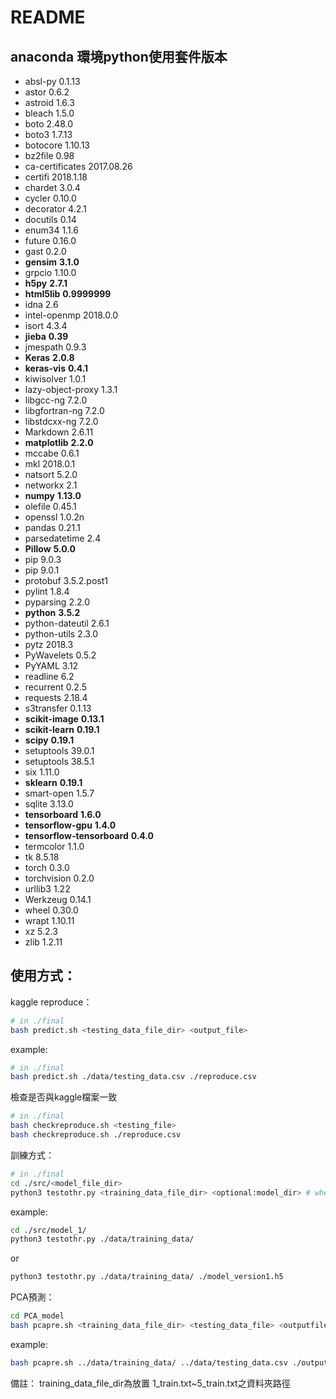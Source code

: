 ##

README
===========================
anaconda 環境python使用套件版本
--------------------------
* absl-py                   0.1.13
* astor                     0.6.2
* astroid                   1.6.3      
* bleach                    1.5.0      
* boto                      2.48.0    
* boto3                     1.7.13          
* botocore                  1.10.13         
* bz2file                   0.98            
* ca-certificates           2017.08.26      
* certifi                   2018.1.18       
* chardet                   3.0.4           
* cycler                    0.10.0          
* decorator                 4.2.1      
* docutils                  0.14         
* enum34                    1.1.6        
* future                    0.16.0         
* gast                      0.2.0          
* __gensim__                    __3.1.0__         
* grpcio                    1.10.0         
* __h5py__                      __2.7.1__          
* __html5lib__                  __0.9999999__      
* idna                      2.6            
* intel-openmp              2018.0.0       
* isort                     4.3.4          
* __jieba__                     __0.39__           
* jmespath                  0.9.3          
* __Keras__                     __2.0.8__          
* __keras-vis__                 __0.4.1__          
* kiwisolver                1.0.1          
* lazy-object-proxy         1.3.1          
* libgcc-ng                 7.2.0          
* libgfortran-ng            7.2.0          
* libstdcxx-ng              7.2.0          
* Markdown                  2.6.11         
* __matplotlib__                __2.2.0__          
* mccabe                    0.6.1          
* mkl                       2018.0.1       
* natsort                   5.2.0          
* networkx                  2.1            
* __numpy__                     __1.13.0__         
* olefile                   0.45.1         
* openssl                   1.0.2n         
* pandas                    0.21.1        
* parsedatetime             2.4           
* __Pillow__                    __5.0.0__
* pip                       9.0.3         
* pip                       9.0.1         
* protobuf                  3.5.2.post1   
* pylint                    1.8.4         
* pyparsing                 2.2.0        
* __python__                    __3.5.2__
* python-dateutil           2.6.1        
* python-utils              2.3.0        
* pytz                      2018.3           
* PyWavelets                0.5.2            
* PyYAML                    3.12       
* readline                  6.2        
* recurrent                 0.2.5      
* requests                  2.18.4     
* s3transfer                0.1.13     
* __scikit-image__              __0.13.1__     
* __scikit-learn__              __0.19.1__     
* __scipy__                     __0.19.1__     
* setuptools                39.0.1     
* setuptools                38.5.1     
* six                       1.11.0     
* __sklearn__                   __0.19.1__     
* smart-open                1.5.7      
* sqlite                    3.13.0     
* __tensorboard__               __1.6.0__      
* __tensorflow-gpu__            __1.4.0__      
* __tensorflow-tensorboard__    __0.4.0__      
* termcolor                 1.1.0      
* tk                        8.5.18     
* torch                     0.3.0      
* torchvision               0.2.0      
* urllib3                   1.22       
* Werkzeug                  0.14.1     
* wheel                     0.30.0     
* wrapt                     1.10.11    
* xz                        5.2.3      
* zlib                      1.2.11     

使用方式：
----------------------------
kaggle reproduce：
```Bash
# in ./final
bash predict.sh <testing_data_file_dir> <output_file>
```
example:
```Bash
# in ./final
bash predict.sh ./data/testing_data.csv ./reproduce.csv
```
檢查是否與kaggle檔案一致
```Bash
# in ./final
bash checkreproduce.sh <testing_file>
bash checkreproduce.sh ./reproduce.csv
```
訓練方式：
```Bash
# in ./final
cd ./src/<model_file_dir>
python3 testothr.py <training_data_file_dir> <optional:model_dir> # when model_dir is not empty then continue training the <model_dir> model
```
example:
```Bash
cd ./src/model_1/
python3 testothr.py ./data/training_data/
```
or
```Bash
python3 testothr.py ./data/training_data/ ./model_version1.h5
```
PCA預測：
```Bash
cd PCA_model
bash pcapre.sh <training_data_file_dir> <testing_data_file> <outputfile>
```
example:
```Bash
bash pcapre.sh ../data/training_data/ ../data/testing_data.csv ./output.csv
```
備註：
training_data_file_dir為放置 1_train.txt~5_train.txt之資料夾路徑
